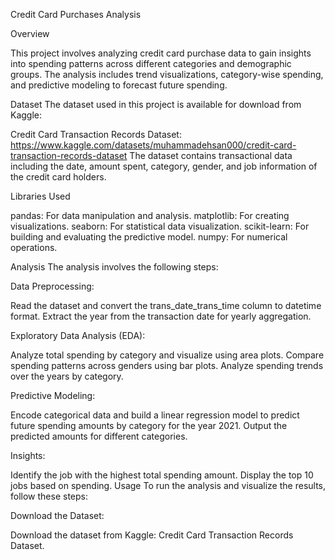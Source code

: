 Credit Card Purchases Analysis

Overview

This project involves analyzing credit card purchase data to gain insights into spending patterns across different categories and demographic groups. The analysis includes trend visualizations, category-wise spending, and predictive modeling to forecast future spending.

Dataset
The dataset used in this project is available for download from Kaggle:

Credit Card Transaction Records Dataset: https://www.kaggle.com/datasets/muhammadehsan000/credit-card-transaction-records-dataset
The dataset contains transactional data including the date, amount spent, category, gender, and job information of the credit card holders.

Libraries Used

pandas: For data manipulation and analysis.
matplotlib: For creating visualizations.
seaborn: For statistical data visualization.
scikit-learn: For building and evaluating the predictive model.
numpy: For numerical operations.

Analysis
The analysis involves the following steps:

Data Preprocessing:

Read the dataset and convert the trans_date_trans_time column to datetime format.
Extract the year from the transaction date for yearly aggregation.

Exploratory Data Analysis (EDA):

Analyze total spending by category and visualize using area plots.
Compare spending patterns across genders using bar plots.
Analyze spending trends over the years by category.

Predictive Modeling:

Encode categorical data and build a linear regression model to predict future spending amounts by category for the year 2021.
Output the predicted amounts for different categories.

Insights:

Identify the job with the highest total spending amount.
Display the top 10 jobs based on spending.
Usage
To run the analysis and visualize the results, follow these steps:

Download the Dataset:

Download the dataset from Kaggle: Credit Card Transaction Records Dataset.
